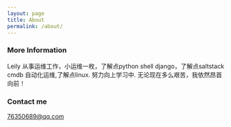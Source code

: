 ```yaml
---
layout: page
title: About
permalink: /about/
---
```




### More Information

Leily 从事运维工作，小运维一枚，了解点python shell django，了解点saltstack cmdb 自动化运维,了解点linux.
努力向上学习中.
无论现在多么艰苦，我依然昂首向前！

### Contact me

[76350689@qq.com](mailto:76350689@qq.com)
